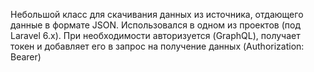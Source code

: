 Небольшой класс для скачивания данных из источника, отдающего данные в формате JSON. Использовался в одном из проектов (под Laravel 6.x).
При необходимости авторизуется (GraphQL), получает токен и добавляет его в запрос на получение данных (Authorization: Bearer)
